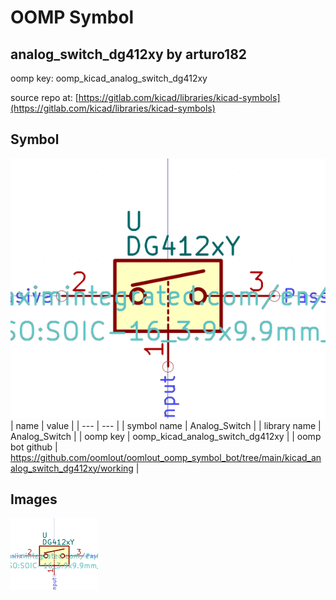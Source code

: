 # OOMP Symbol  
## analog_switch_dg412xy  by arturo182  
  
oomp key: oomp_kicad_analog_switch_dg412xy  
  
source repo at: [https://gitlab.com/kicad/libraries/kicad-symbols](https://gitlab.com/kicad/libraries/kicad-symbols)  
## Symbol  
  
[![working.png](working_600.png)](working.png)  
| name | value | 
| --- | --- | 
| symbol name | Analog_Switch | 
| library name | Analog_Switch | 
| oomp key | oomp_kicad_analog_switch_dg412xy | 
| oomp bot github | https://github.com/oomlout/oomlout_oomp_symbol_bot/tree/main/kicad_analog_switch_dg412xy/working | 
## Images  
  
[![working.png](working_140.png)](working.png)  
